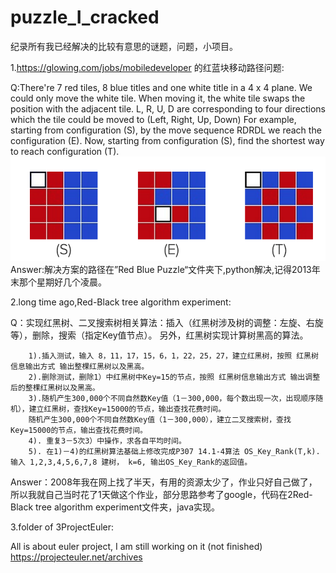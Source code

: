 # puzzle_I_cracked
纪录所有我已经解决的比较有意思的谜题，问题，小项目。

1.https://glowing.com/jobs/mobiledeveloper 的红蓝块移动路径问题:

Q:There're 7 red tiles, 8 blue titles and one white title in a 4 x 4 plane. We could only move the white tile. When moving it, the white tile swaps the position with the adjacent tile. L, R, U, D are corresponding to four directions which the tile could be moved to (Left, Right, Up, Down) For example, starting from configuration (S), by the move sequence RDRDL we reach the configuration (E). Now, starting from configuration (S), find the shortest way to reach configuration (T).
<img src="/1Red Blue Puzzle/smallQuestion.png" alt="alt text" title="Title" />
Answer:解决方案的路径在”Red Blue Puzzle“文件夹下,python解决,记得2013年末那个星期好几个凌晨。

2.long time ago,Red-Black tree algorithm experiment:

Q：实现红黑树、二叉搜索树相关算法：插入（红黑树涉及树的调整：左旋、右旋等），删除，搜索（指定Key值节点）。 
        另外，红黑树实现计算树黑高的算法。 

        1).插入测试，输入 8，11，17，15，6，1，22，25，27，建立红黑树，按照 红黑树信息输出方式 输出整棵红黑树以及黑高。 
        2).删除测试，删除1）中红黑树中Key=15的节点，按照 红黑树信息输出方式 输出调整后的整棵红黑树以及黑高。 
        3).随机产生300,000个不同自然数Key值（1－300,000，每个数出现一次，出现顺序随机），建立红黑树，查找Key=15000的节点，输出查找花费时间。 
        随机产生300,000个不同自然数Key值（1－300,000），建立二叉搜索树，查找Key=15000的节点，输出查找花费时间。 
        4). 重复3－5次3）中操作，求各自平均时间。 
        5). 在1)－4)的红黑树算法基础上修改完成P307 14.1-4算法 OS_Key_Rank(T,k). 输入 1,2,3,4,5,6,7,8 建树， k=6, 输出OS_Key_Rank的返回值。
Answer：2008年我在网上找了半天，有用的资源太少了，作业只好自己做了，所以我就自己当时花了1天做这个作业，部分思路参考了google，代码在2Red-Black tree algorithm  experiment文件夹，java实现。

3.folder of 3ProjectEuler: 

All is about euler project, I am still working on it (not finished)
https://projecteuler.net/archives
